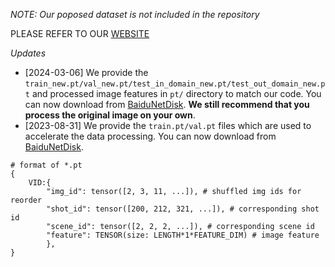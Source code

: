 *NOTE: Our poposed dataset is not included in the repository*

PLEASE REFER TO OUR [WEBSITE](https://moviepuzzle.github.io/)

*Updates*

- [2024-03-06] We provide the `train_new.pt/val_new.pt/test_in_domain_new.pt/test_out_domain_new.pt` and processed image features in `pt/` directory to match our code. You can now download from [BaiduNetDisk](https://pan.baidu.com/s/1sIg-Vjp5S2xEu0PnMm-xqQ?pwd=qgum). **We still recommend that you process the original image on your own**.
- [2023-08-31] We provide the `train.pt/val.pt` files which are used to accelerate the data processing. You can now download from [BaiduNetDisk](https://pan.baidu.com/s/1sIg-Vjp5S2xEu0PnMm-xqQ?pwd=qgum).

```
# format of *.pt
{
	VID:{
		"img_id": tensor([2, 3, 11, ...]), # shuffled img ids for reorder
		"shot_id": tensor([200, 212, 321, ...]), # corresponding shot id
		"scene_id": tensor([2, 2, 2, ...]), # corresponding scene id
		"feature": TENSOR(size: LENGTH*1*FEATURE_DIM) # image feature
		},
}
```
